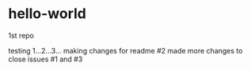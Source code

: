 # hello-world
1st repo

testing 1...2...3...
making changes for readme #2
made more changes to close issues #1 and #3
